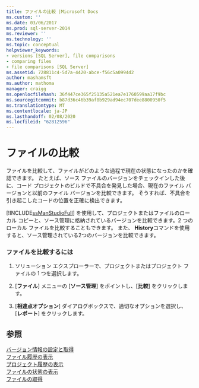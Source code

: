 ```yaml
---
title: ファイルの比較 |Microsoft Docs
ms.custom: ''
ms.date: 03/06/2017
ms.prod: sql-server-2014
ms.reviewer: ''
ms.technology: ''
ms.topic: conceptual
helpviewer_keywords:
- versions [SQL Server], file comparisons
- comparing files
- file comparisons [SQL Server]
ms.assetid: 728811c4-5d7a-4420-abce-f56c5a0994d2
author: mashamsft
ms.author: mathoma
manager: craigg
ms.openlocfilehash: 36f447ce365f25135a521ea7e1760599aa17f9bc
ms.sourcegitcommit: b87d36c46b39af8b929ad94ec707dee8800950f5
ms.translationtype: MT
ms.contentlocale: ja-JP
ms.lasthandoff: 02/08/2020
ms.locfileid: "62812596"
---
```

# <a name="compare-files"></a>ファイルの比較
  ファイルを比較して、ファイルがどのような過程で現在の状態になったのかを確認できます。 たとえば、ソース ファイルのバージョンをチェックインした後に、コード プロジェクトのビルドで不具合を発見した場合、現在のファイル バージョンと以前のファイル バージョンを比較できます。 そうすれば、不具合を引き起こしたコードの位置を正確に検出できます。  
  
 
  [!INCLUDE[ssManStudioFull](../includes/ssmanstudiofull-md.md)] を使用して、プロジェクトまたはファイルのローカル コピーと、ソース管理に格納されているバージョンを比較できます。2 つのローカル ファイルを比較することもできます。 また、 **History**コマンドを使用すると、ソース管理されている2つのバージョンを比較できます。  
  
### <a name="to-compare-files"></a>ファイルを比較するには  
  
1.  ソリューション エクスプローラーで、プロジェクトまたはプロジェクト ファイルの 1 つを選択します。  
  
2.  [**ファイル**] メニューの [**ソース管理**] をポイントし、[**比較**] をクリックします。  
  
3.  [**相違点オプション**] ダイアログボックスで、適切なオプションを選択し、[**レポート**] をクリックします。  
  
## <a name="see-also"></a>参照  
 [バージョン情報の設定と取得](../../2014/database-engine/set-and-retrieve-version-information.md)   
 [ファイル履歴の表示](../../2014/database-engine/view-file-history.md)   
 [プロジェクト履歴の表示](../../2014/database-engine/view-project-history.md)   
 [ファイルの状態の表示](../../2014/database-engine/view-file-status.md)   
 [ファイルの取得](../../2014/database-engine/retrieve-files.md)  
  
  
